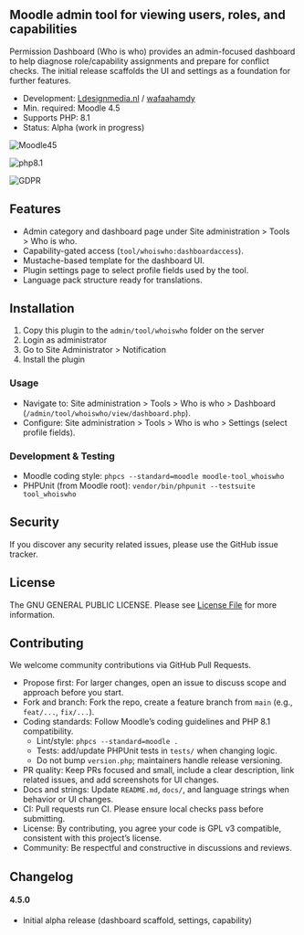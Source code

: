 ## Moodle admin tool for viewing users, roles, and capabilities

Permission Dashboard (Who is who) provides an admin-focused dashboard to help diagnose role/capability assignments and prepare for conflict checks. The initial release scaffolds the UI and settings as a foundation for further features.

* Development: [Ldesignmedia.nl](https://ldesignmedia.nl/) / [wafaahamdy](https://github.com/wafaahamdy)
* Min. required: Moodle 4.5
* Supports PHP: 8.1
* Status: Alpha (work in progress)

![Moodle45](https://img.shields.io/badge/moodle-4.5-F98012.svg?logo=moodle)

![php8.1](https://img.shields.io/badge/php-8.1-777BB4.svg?logo=php)

![GDPR](https://img.shields.io/badge/GDPR-null_provider-brightgreen.svg)

## Features
- Admin category and dashboard page under Site administration > Tools > Who is who.
- Capability-gated access (`tool/whoiswho:dashboardaccess`).
- Mustache-based template for the dashboard UI.
- Plugin settings page to select profile fields used by the tool.
- Language pack structure ready for translations.

## Installation
1.  Copy this plugin to the `admin/tool/whoiswho` folder on the server
2.  Login as administrator
3.  Go to Site Administrator > Notification
4.  Install the plugin

### Usage
- Navigate to: Site administration > Tools > Who is who > Dashboard (`/admin/tool/whoiswho/view/dashboard.php`).
- Configure: Site administration > Tools > Who is who > Settings (select profile fields).

### Development & Testing
- Moodle coding style: `phpcs --standard=moodle moodle-tool_whoiswho`
- PHPUnit (from Moodle root): `vendor/bin/phpunit --testsuite tool_whoiswho`

## Security

If you discover any security related issues, please use the GitHub issue tracker.

## License

The GNU GENERAL PUBLIC LICENSE. Please see [License File](LICENSE.md) for more information.

## Contributing

We welcome community contributions via GitHub Pull Requests.

- Propose first: For larger changes, open an issue to discuss scope and approach before you start.
- Fork and branch: Fork the repo, create a feature branch from `main` (e.g., `feat/...`, `fix/...`).
- Coding standards: Follow Moodle’s coding guidelines and PHP 8.1 compatibility.
  - Lint/style: `phpcs --standard=moodle .`
  - Tests: add/update PHPUnit tests in `tests/` when changing logic.
  - Do not bump `version.php`; maintainers handle release versioning.
- PR quality: Keep PRs focused and small, include a clear description, link related issues, and add screenshots for UI changes.
- Docs and strings: Update `README.md`, `docs/`, and language strings when behavior or UI changes.
- CI: Pull requests run CI. Please ensure local checks pass before submitting.
- License: By contributing, you agree your code is GPL v3 compatible, consistent with this project’s license.
- Community: Be respectful and constructive in discussions and reviews.

## Changelog

#### 4.5.0
- Initial alpha release (dashboard scaffold, settings, capability)
